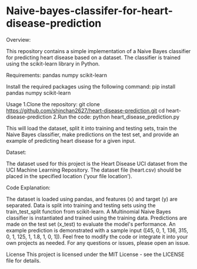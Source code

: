 # Naive-bayes-classifer-for-heart-disease-prediction
Overview:

This repository contains a simple implementation of a Naive Bayes classifier for predicting heart disease based on a dataset. The classifier is trained using the scikit-learn library in Python.

Requirements:
pandas
numpy
scikit-learn

Install the required packages using the following command:
pip install pandas numpy scikit-learn

Usage
1.Clone the repository:
git clone https://github.com/shinchan2627/heart-disease-prediction.git
cd heart-disease-prediction
2.Run the code:
python heart_disease_prediction.py

This will load the dataset, split it into training and testing sets, train the Naive Bayes classifier, make predictions on the test set, and provide an example of predicting heart disease for a given input.

Dataset:

The dataset used for this project is the Heart Disease UCI dataset from the UCI Machine Learning Repository. The dataset file (heart.csv) should be placed in the specified location ('your file location').

Code Explanation:

The dataset is loaded using pandas, and features (x) and target (y) are separated.
Data is split into training and testing sets using the train_test_split function from scikit-learn.
A Multinomial Naive Bayes classifier is instantiated and trained using the training data.
Predictions are made on the test set (x_test) to evaluate the model's performance.
An example prediction is demonstrated with a sample input ([45, 0, 1, 136, 315, 0, 1, 125, 1, 1.8, 1, 0, 1]).
Feel free to modify the code or integrate it into your own projects as needed. For any questions or issues, please open an issue.

License
This project is licensed under the MIT License - see the LICENSE file for details.
